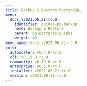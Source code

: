 ```yaml
---
title: Backup & Restore PostgreSQL
menu:
  docs_v2021.06.21-rc.0:
    identifier: guides-pg-backup
    name: Backup & Restore
    parent: pg-postgres-guides
    weight: 40
menu_name: docs_v2021.06.21-rc.0
info:
  autoscaler: v0.4.0-rc.0
  cli: v0.19.0-rc.0
  community: v0.19.0-rc.0
  enterprise: v0.6.0-rc.0
  installer: v2021.06.21-rc.0
  version: v2021.06.21-rc.0
---
```


